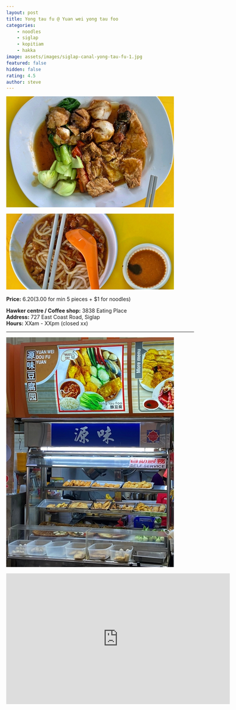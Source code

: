 ```yaml
---
layout: post
title: Yong tau fu @ Yuan wei yong tau foo
categories: 
    - noodles
    - siglap
    - kopitiam
    - hakka
image: assets/images/siglap-canal-yong-tau-fu-1.jpg
featured: false
hidden: false
rating: 4.5
author: steve
---
```


![Alt text](/assets/images/siglap-canal-yong-tau-fu-2.jpg "alt text")

![Alt text](/assets/images/siglap-canal-yong-tau-fu-4.jpg "alt text")

**Price:** $6.20 ($3.00 for min 5 pieces + $1 for noodles)

**Hawker centre / Coffee shop:** 3838 Eating Place  
**Address:** 727 East Coast Road, Siglap  
**Hours:** XXam - XXpm (closed xx)  

***  

![Alt text](/assets/images/siglap-canal-yong-tau-fu-3.jpg "alt text")

<iframe src="https://www.google.com/maps/embed?pb=!1m18!1m12!1m3!1d3988.771897859915!2d103.92082571453855!3d1.312272699042889!2m3!1f0!2f0!3f0!3m2!1i1024!2i768!4f13.1!3m3!1m2!1s0x31da22a47e1522c9%3A0x7569cd8d5d5a375d!2s3838%20Eating%20Place!5e0!3m2!1sen!2ssg!4v1609754657524!5m2!1sen!2ssg" width="600" height="350" frameborder="0" style="border:0;" allowfullscreen="" aria-hidden="false" tabindex="0"></iframe>